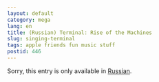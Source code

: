 ```yaml
---
layout: default
category: mega
lang: en
title: (Russian) Terminal: Rise of the Machines
slug: singing-terminal
tags: apple friends fun music stuff 
postid: 446
---
```

<p>Sorry, this entry is only available in <a href="/mega/export/getposts.php">Russian</a>.</p>